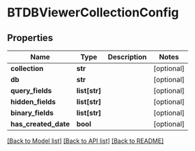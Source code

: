 # BTDBViewerCollectionConfig

## Properties
Name | Type | Description | Notes
------------ | ------------- | ------------- | -------------
**collection** | **str** |  | [optional] 
**db** | **str** |  | [optional] 
**query_fields** | **list[str]** |  | [optional] 
**hidden_fields** | **list[str]** |  | [optional] 
**binary_fields** | **list[str]** |  | [optional] 
**has_created_date** | **bool** |  | [optional] 

[[Back to Model list]](../README.md#documentation-for-models) [[Back to API list]](../README.md#documentation-for-api-endpoints) [[Back to README]](../README.md)


